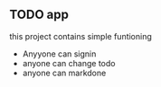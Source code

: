 ## TODO app
this project contains simple funtioning 
- Anyyone can signin
- anyone can change todo
- anyone can markdone 
